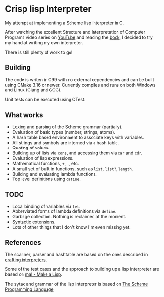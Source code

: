 # Crisp lisp Interpreter

My attempt at implementing a Scheme lisp interpreter in C.

After watching the excellent Structure and Interpretation of Computer Programs
video series on [YouTube](https://www.youtube.com/playlist?list=PLB63C06FAF154F047) 
and reading the [book](https://web.mit.edu/6.001/6.037/sicp.pdf), 
I decided to try my hand at writing my own interpreter.

There is still plenty of work to go!

## Building

The code is writen in C99 with no external dependencies and can 
be built using CMake 3.16 or newer. Currently compiles and runs on
both Windows and Linux (Clang and GCC).

Unit tests can be executed using CTest.

## What works

 - Lexing and parsing of the Scheme grammar (partially).
 - Evaluation of basic types (number, strings, atoms).
 - A hash table based environment to associate keys with variables.
 - All strings and symbols are interned via a hash table.
 - Quoting of values.
 - Building up of lists via `cons`, and accessing them via `car` and `cdr`.
 - Evaluation of lisp expressions.
 - Mathematical functions, `+`, `-`, etc.
 - A small set of built in functions, such as `list`, `list?`, `length`.
 - Building and evaluating lambda functions.
 - Top level definitions using `define`.

## TODO

 - Local binding of variables via `let`.
 - Abbreviated forms of lambda definitions via `define`.
 - Garbage collection. Nothing is reclaimed at the moment.
 - Syntactic extensions.
 - Lots of other things that I don't know I'm even missing yet.

## References

The scanner, parser and hashtable are based on the ones described in
[crafting interpreters](https://craftinginterpreters.com).

Some of the test cases and the approach to building up a lisp interpreter are
based on [mal - Make a Lisp](https://github.com/kanaka/mal).

The sytax and grammar of the lisp interpreter is based on [The Scheme Programming Language](https://www.scheme.com/tspl4/)

